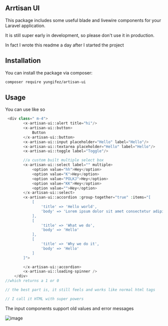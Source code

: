 ## Arrtisan UI

This package includes some useful blade and livewire components for your Laravel application.

It is still super early in development, so please don't use it in production.

In fact I wrote this readme a day after I started the project

## Installation

You can install the package via composer:

```bash
composer require yungifez/artisan-ui
```

## Usage

You can use like so 

```php
 <div class=" m-4">
        <x-artisan-ui::alert title="hi"/>
        <x-artisan-ui::button>
            Button
        </x-artisan-ui::button>
        <x-artisan-ui::input placeholder="Hello" label="Hello"/>
        <x-artisan-ui::textarea placeholder="Hello" label="Hello"/>
        <x-artisan-ui::toggle label="Toggle"/>

        //a custom built multiple select box
        <x-artisan-ui::select label="" multiple>
            <option value="hh">Hey</option>
            <option value="K">Hey</option>
            <option value="POLKJ">Hey</option>
            <option value="KK">Hey</option>
            <option value="">Hey</option>
        </x-artisan-ui::select>
        <x-artisan-ui::accordion :group-together="true" :items="[
            [
                'title' => 'Hello world',
                'body' => 'Lorem ipsum dolor sit amet consectetur adipisicing elit. Magnam deleniti reprehenderit provident porro quo! Mollitia omnis suscipit, quaerat minima aliquam inventore, ex, sapiente fugit molestias dolor magni amet sit ducimus.'
            ],
            [
                'title' => 'What we do',
                'body' => 'Hello'
            ],
            [
                'title' => 'Why we do it',
                'body' => 'Hello'
            ]
        ]">

        </x-artisan-ui::accordion>
        <x-artisan-ui::loading-spinner />
    </div>
//which returns a 1 or 0

// the best part is, it still feels and works like normal html tags

// I call it HTML with super powers
```

The input components support old values and error messages

![image](https://github.com/yungifez/artisan-ui/assets/63137056/bc1aa03b-b363-428f-8533-2a9ffb057e0d)



